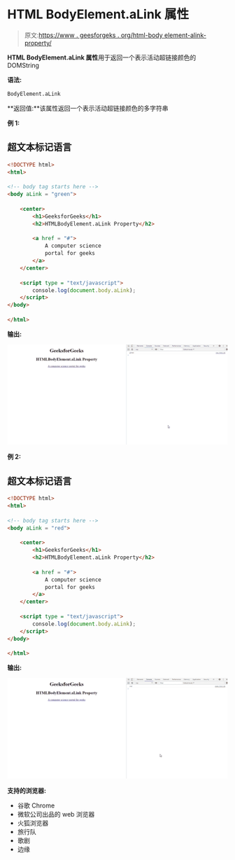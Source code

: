 # HTML BodyElement.aLink 属性

> 原文:[https://www . geesforgeks . org/html-body element-alink-property/](https://www.geeksforgeeks.org/html-bodyelement-alink-property/)

**HTML BodyElement.aLink 属性**用于返回一个表示活动超链接颜色的 DOMString

**语法:**

```html
BodyElement.aLink
```

**返回值:**该属性返回一个表示活动超链接颜色的多字符串

**例 1:**

## 超文本标记语言

```html
<!DOCTYPE html> 
<html> 

<!-- body tag starts here -->
<body aLink = "green">

    <center> 
        <h1>GeeksforGeeks</h1> 
        <h2>HTMLBodyElement.aLink Property</h2> 

        <a href = "#"> 
            A computer science 
            portal for geeks 
        </a> 
    </center>  

    <script type = "text/javascript">
        console.log(document.body.aLink);
    </script>
</body>

</html>
```

**输出:**

![](img/e8e052f9ad3b29b7891f1747d401a986.png)

**例 2:**

## 超文本标记语言

```html
<!DOCTYPE html> 
<html> 

<!-- body tag starts here -->
<body aLink = "red">

    <center> 
        <h1>GeeksforGeeks</h1> 
        <h2>HTMLBodyElement.aLink Property</h2> 

        <a href = "#"> 
            A computer science 
            portal for geeks 
        </a> 
    </center>  

    <script type = "text/javascript">
        console.log(document.body.aLink);
    </script>
</body>

</html>
```

**输出:**

![](img/ea0f3bbc52ad60fc610b17a7e508078d.png)

**支持的浏览器:**

*   谷歌 Chrome
*   微软公司出品的 web 浏览器
*   火狐浏览器
*   旅行队
*   歌剧
*   边缘